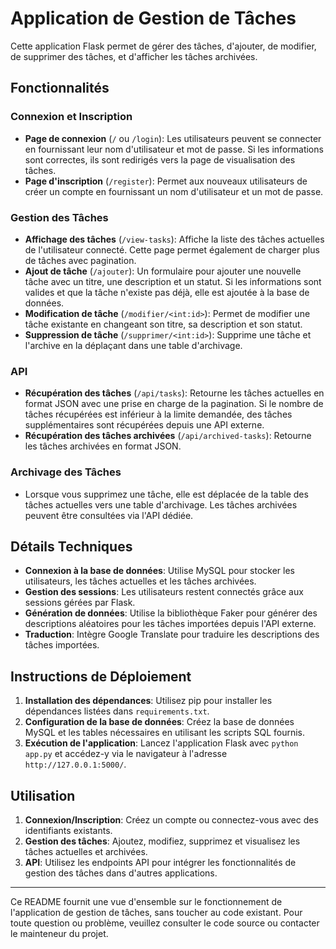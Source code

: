 # Application de Gestion de Tâches

Cette application Flask permet de gérer des tâches, d'ajouter, de modifier, de supprimer des tâches, et d'afficher les tâches archivées.

## Fonctionnalités

### Connexion et Inscription

- **Page de connexion** (`/` ou `/login`): Les utilisateurs peuvent se connecter en fournissant leur nom d'utilisateur et mot de passe. Si les informations sont correctes, ils sont redirigés vers la page de visualisation des tâches.
- **Page d'inscription** (`/register`): Permet aux nouveaux utilisateurs de créer un compte en fournissant un nom d'utilisateur et un mot de passe.

### Gestion des Tâches

- **Affichage des tâches** (`/view-tasks`): Affiche la liste des tâches actuelles de l'utilisateur connecté. Cette page permet également de charger plus de tâches avec pagination.
- **Ajout de tâche** (`/ajouter`): Un formulaire pour ajouter une nouvelle tâche avec un titre, une description et un statut. Si les informations sont valides et que la tâche n'existe pas déjà, elle est ajoutée à la base de données.
- **Modification de tâche** (`/modifier/<int:id>`): Permet de modifier une tâche existante en changeant son titre, sa description et son statut.
- **Suppression de tâche** (`/supprimer/<int:id>`): Supprime une tâche et l'archive en la déplaçant dans une table d'archivage.

### API

- **Récupération des tâches** (`/api/tasks`): Retourne les tâches actuelles en format JSON avec une prise en charge de la pagination. Si le nombre de tâches récupérées est inférieur à la limite demandée, des tâches supplémentaires sont récupérées depuis une API externe.
- **Récupération des tâches archivées** (`/api/archived-tasks`): Retourne les tâches archivées en format JSON.

### Archivage des Tâches

- Lorsque vous supprimez une tâche, elle est déplacée de la table des tâches actuelles vers une table d'archivage. Les tâches archivées peuvent être consultées via l'API dédiée.

## Détails Techniques

- **Connexion à la base de données**: Utilise MySQL pour stocker les utilisateurs, les tâches actuelles et les tâches archivées.
- **Gestion des sessions**: Les utilisateurs restent connectés grâce aux sessions gérées par Flask.
- **Génération de données**: Utilise la bibliothèque Faker pour générer des descriptions aléatoires pour les tâches importées depuis l'API externe.
- **Traduction**: Intègre Google Translate pour traduire les descriptions des tâches importées.

## Instructions de Déploiement

1. **Installation des dépendances**: Utilisez pip pour installer les dépendances listées dans `requirements.txt`.
2. **Configuration de la base de données**: Créez la base de données MySQL et les tables nécessaires en utilisant les scripts SQL fournis.
3. **Exécution de l'application**: Lancez l'application Flask avec `python app.py` et accédez-y via le navigateur à l'adresse `http://127.0.0.1:5000/`.

## Utilisation

1. **Connexion/Inscription**: Créez un compte ou connectez-vous avec des identifiants existants.
2. **Gestion des tâches**: Ajoutez, modifiez, supprimez et visualisez les tâches actuelles et archivées.
3. **API**: Utilisez les endpoints API pour intégrer les fonctionnalités de gestion des tâches dans d'autres applications.

---

Ce README fournit une vue d'ensemble sur le fonctionnement de l'application de gestion de tâches, sans toucher au code existant. Pour toute question ou problème, veuillez consulter le code source ou contacter le mainteneur du projet.
